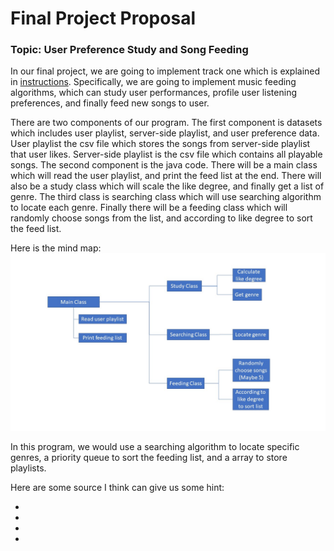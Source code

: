 # Final Project Proposal
### Topic: User Preference Study and Song Feeding

In our final project, we are going to implement track one which is explained in [instructions](/instructions/project.pdf). Specifically, we are going to implement music feeding algorithms, which can study user performances, profile user listening preferences, and finally feed new songs to user.

There are two components of our program. The first component is datasets which includes user playlist, server-side playlist, and user preference data. User playlist the csv file which stores the songs from server-side playlist that user likes. Server-side playlist is the csv file which contains all playable songs. The second component is the java code. There will be a main class which will read the user playlist, and print the feed list at the end. There will also be a study class which will scale the like degree, and finally get a list of genre. The third class is searching class which will use searching algorithm to locate each genre. Finally there will be a feeding class which will randomly choose songs from the list, and according to like degree to sort the feed list.

Here is the mind map:
![Mind map](/images/MindMap.jpg)

In this program, we would use a searching algorithm to locate specific genres, a priority queue to sort the feeding list, and a array to store playlists.

Here are some source I think can give us some hint:
- []()
- []()
- []()
- []()
